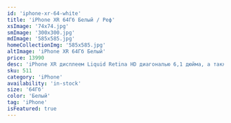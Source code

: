 ```yaml
---
id: 'iphone-xr-64-white'
title: 'iPhone XR 64Гб Белый / Реф'
xsImage: '74x74.jpg'
smImage: '300x300.jpg'
mdImage: '585x585.jpg'
homeCollectionImg: '585x585.jpg'
altImage: 'iPhone XR 64Гб Белый'
price: 13990
desc: 'iPhone XR дисплеем Liquid Retina HD диагональю 6,1 дюйма, а также новым передовым процессором Apple A12 Bionic. Беспроводная зарядка поддерживает стандартные зарядные устройства Qi. Передовая технология Face ID позволяет быстро разблокировать устройство и подключиться к приложениям. Степень защиты корпуса от брызг, воды и пыли соответствует стандарту IP67 Ёмкость аккумулятора 2942 mAh. '
sku: 511
category: 'iPhone'
availability: 'in-stock'
size: '64Гб'
color: 'Белый'
tag: 'iPhone'
isFeatured: true
---
```

